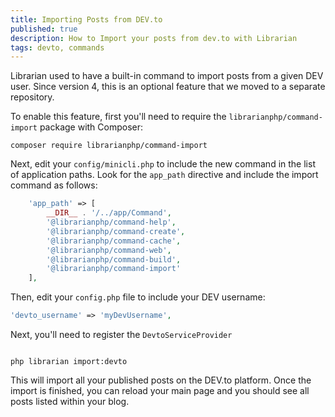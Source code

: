 ```yaml
---
title: Importing Posts from DEV.to
published: true
description: How to Import your posts from dev.to with Librarian
tags: devto, commands
---
```


Librarian used to have a built-in command to import posts from a given DEV user. Since version 4, this is an optional feature that we moved to a separate repository.

To enable this feature, first you'll need to require the `librarianphp/command-import` package with Composer:

```shell
composer require librarianphp/command-import
```

Next, edit your `config/minicli.php` to include the new command in the list of application paths. Look for the `app_path` directive and include the import command as follows:

```php
    'app_path' => [
        __DIR__ . '/../app/Command',
        '@librarianphp/command-help',
        '@librarianphp/command-create',
        '@librarianphp/command-cache',
        '@librarianphp/command-web',
        '@librarianphp/command-build',
        '@librarianphp/command-import'
    ],
```

Then, edit your `config.php` file to include your DEV username:

```php
'devto_username' => 'myDevUsername',
```

Next, you'll need to register the `DevtoServiceProvider`

```php

```

```command
php librarian import:devto
```

This will import all your published posts on the DEV.to platform. Once the import is finished, you can reload your main page and you should see all posts listed within your blog.